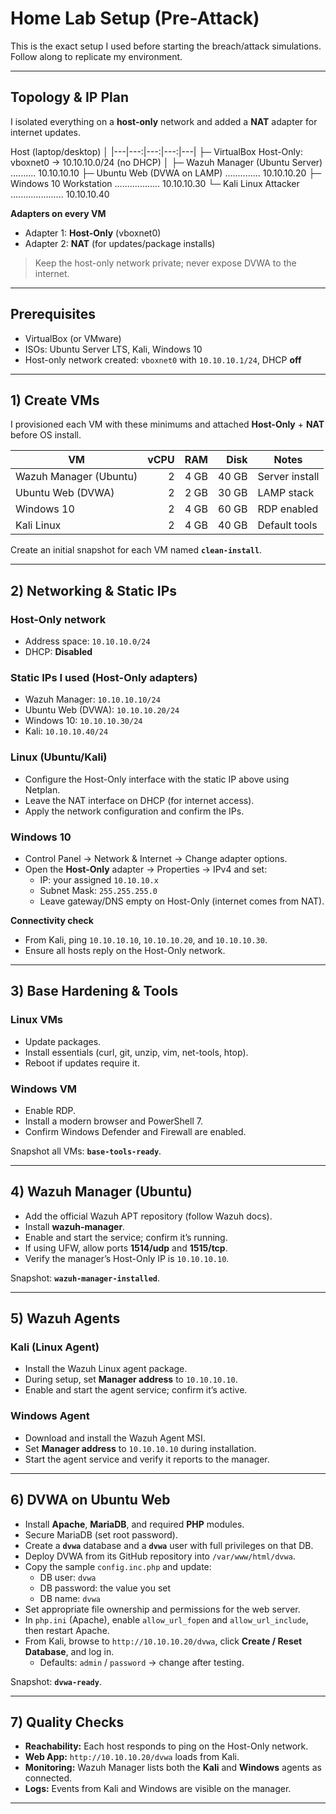 # Home Lab Setup (Pre-Attack)

This is the exact setup I used before starting the breach/attack simulations. Follow along to replicate my environment.

---

## Topology & IP Plan

I isolated everything on a **host-only** network and added a **NAT** adapter for internet updates.

Host (laptop/desktop)
│
|---|---:|---:|---:|---|
├─ VirtualBox Host-Only: vboxnet0 → 10.10.10.0/24 (no DHCP)
│
├─ Wazuh Manager (Ubuntu Server) .......... 10.10.10.10
├─ Ubuntu Web (DVWA on LAMP) .............. 10.10.10.20
├─ Windows 10 Workstation .................. 10.10.10.30
└─ Kali Linux Attacker ..................... 10.10.10.40


**Adapters on every VM**
- Adapter 1: **Host-Only** (vboxnet0)
- Adapter 2: **NAT** (for updates/package installs)

> Keep the host-only network private; never expose DVWA to the internet.

---

## Prerequisites

- VirtualBox (or VMware)
- ISOs: Ubuntu Server LTS, Kali, Windows 10
- Host-only network created: `vboxnet0` with `10.10.10.1/24`, DHCP **off**

---

## 1) Create VMs

I provisioned each VM with these minimums and attached **Host-Only** + **NAT** before OS install.

| VM | vCPU | RAM | Disk | Notes |
|---|---:|---:|---:|---|
| Wazuh Manager (Ubuntu) | 2 | 4 GB | 40 GB | Server install |
| Ubuntu Web (DVWA) | 2 | 2 GB | 30 GB | LAMP stack |
| Windows 10 | 2 | 4 GB | 60 GB | RDP enabled |
| Kali Linux | 2 | 4 GB | 40 GB | Default tools |

Create an initial snapshot for each VM named **`clean-install`**.

---

## 2) Networking & Static IPs

### Host-Only network
- Address space: `10.10.10.0/24`
- DHCP: **Disabled**

### Static IPs I used (Host-Only adapters)
- Wazuh Manager: `10.10.10.10/24`
- Ubuntu Web (DVWA): `10.10.10.20/24`
- Windows 10: `10.10.10.30/24`
- Kali: `10.10.10.40/24`

### Linux (Ubuntu/Kali)
- Configure the Host-Only interface with the static IP above using Netplan.
- Leave the NAT interface on DHCP (for internet access).
- Apply the network configuration and confirm the IPs.

### Windows 10
- Control Panel → Network & Internet → Change adapter options.
- Open the **Host-Only** adapter → Properties → IPv4 and set:
  - IP: your assigned `10.10.10.x`
  - Subnet Mask: `255.255.255.0`
  - Leave gateway/DNS empty on Host-Only (internet comes from NAT).

**Connectivity check**
- From Kali, ping `10.10.10.10`, `10.10.10.20`, and `10.10.10.30`.
- Ensure all hosts reply on the Host-Only network.

---

## 3) Base Hardening & Tools

### Linux VMs
- Update packages.
- Install essentials (curl, git, unzip, vim, net-tools, htop).
- Reboot if updates require it.

### Windows VM
- Enable RDP.
- Install a modern browser and PowerShell 7.
- Confirm Windows Defender and Firewall are enabled.

Snapshot all VMs: **`base-tools-ready`**.

---

## 4) Wazuh Manager (Ubuntu)

- Add the official Wazuh APT repository (follow Wazuh docs).
- Install **wazuh-manager**.
- Enable and start the service; confirm it’s running.
- If using UFW, allow ports **1514/udp** and **1515/tcp**.
- Verify the manager’s Host-Only IP is `10.10.10.10`.

Snapshot: **`wazuh-manager-installed`**.

---

## 5) Wazuh Agents

### Kali (Linux Agent)
- Install the Wazuh Linux agent package.
- During setup, set **Manager address** to `10.10.10.10`.
- Enable and start the agent service; confirm it’s active.

### Windows Agent
- Download and install the Wazuh Agent MSI.
- Set **Manager address** to `10.10.10.10` during installation.
- Start the agent service and verify it reports to the manager.

---

## 6) DVWA on Ubuntu Web

- Install **Apache**, **MariaDB**, and required **PHP** modules.
- Secure MariaDB (set root password).
- Create a **`dvwa`** database and a **`dvwa`** user with full privileges on that DB.
- Deploy DVWA from its GitHub repository into `/var/www/html/dvwa`.
- Copy the sample `config.inc.php` and update:
  - DB user: `dvwa`
  - DB password: the value you set
  - DB name: `dvwa`
- Set appropriate file ownership and permissions for the web server.
- In `php.ini` (Apache), enable `allow_url_fopen` and `allow_url_include`, then restart Apache.
- From Kali, browse to `http://10.10.10.20/dvwa`, click **Create / Reset Database**, and log in.
  - Defaults: `admin` / `password` → change after testing.

Snapshot: **`dvwa-ready`**.

---

## 7) Quality Checks

- **Reachability:** Each host responds to ping on the Host-Only network.
- **Web App:** `http://10.10.10.20/dvwa` loads from Kali.
- **Monitoring:** Wazuh Manager lists both the **Kali** and **Windows** agents as connected.
- **Logs:** Events from Kali and Windows are visible on the manager.

---





